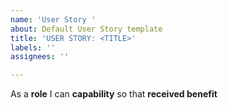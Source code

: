 ```yaml
---
name: 'User Story '
about: Default User Story template
title: 'USER STORY: <TITLE>'
labels: ''
assignees: ''

---
```


As a **role** I can **capability** so that **received benefit**
